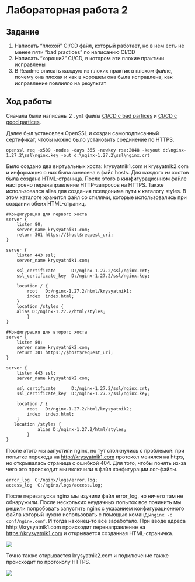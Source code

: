 # Лабораторная работа 2
## Задание

1. Написать “плохой” CI/CD файл, который работает, но в нем есть не менее пяти “bad practices” по написанию CI/CD
2. Написать “хороший” CI/CD, в котором эти плохие практики исправлены
3. В Readme описать каждую из плохих практик в плохом файле, почему она плохая и как в хорошем она была исправлена, как исправление повлияло на результат

## Ход работы

Сначала были написаны 2 ```.yml``` файла [CI/CD с bad partices](https://github.com/dariapankova/clouds/blob/main/.github/workflows/bad_file.yml) и [CI/CD с good partices](https://github.com/dariapankova/clouds/blob/main/.github/workflows/good_file.yml).

Далее был установлен OpenSSL и создан самоподписанный сертификат, чтобы можно было установить соединение по HTTPS.
```
openssl req -x509 -nodes -days 365 -newkey rsa:2048 -keyout d:\nginx-1.27.2\ssl\nginx.key -out d:\nginx-1.27.2\ssl\nginx.crt
```
Было создано два виртуальных хоста: krysyatnik1.com и krysyatnik2.com и информация о них была занесена в файл hosts. Для каждого из хостов была создана HTML-страница. После этого в кинфигурационном файле настроено перенаправление HTTP-запросов на HTTPS. Также использовался alias для создания псевдонима пути к каталогу styles. В этом каталоге хранится файл со стилями, которые использовались при создании обеих HTML-страниц.
```
#Конфигурация для первого хоста
server {
    listen 80;
    server_name krysyatnik1.com;  
    return 301 https://$host$request_uri;
}

server {
    listen 443 ssl;
    server_name krysyatnik1.com;

    ssl_certificate      D:/nginx-1.27.2/ssl/nginx.crt;
    ssl_certificate_key  D:/nginx-1.27.2/ssl/nginx.key;

    location / {
        root   D:/nginx-1.27.2/html/krysyatnik1;
        index  index.html;
    }
    location /styles {
	alias D:/nginx-1.27.2/html/styles; 
        }
}
```
```
#Конфигурация для второго хоста
server {
    listen 80;
    server_name krysyatnik2.com; 
    return 301 https://$host$request_uri; 
}

server {
    listen 443 ssl;
    server_name krysyatnik2.com;

    ssl_certificate      D:/nginx-1.27.2/ssl/nginx.crt;
    ssl_certificate_key  D:/nginx-1.27.2/ssl/nginx.key;

    location / {
        root   D:/nginx-1.27.2/html/krysyatnik2;
        index  index.html;
    }
   location /styles {
            alias D:/nginx-1.27.2/html/styles;  
        }
}
```
После этого мы запустили nginx, но тут столкнулись с проблемой: при попытке перехода на http://krysyatnik1.com протокол менялся на https, но открывалась страница с ошибкой 404. Для того, чтобы понять из-за чего это происходит мы включили в файл конфигурации лог-файлы.
```
error_log  C:/nginx/logs/error.log;
access_log  C:/nginx/logs/access.log;
```
После перезапуска nginx мы изучили файл error_log, но ничего там не обнаружили. После нескольких неудачных попыток все починить мы решили попробовать запустить nginx с указанием конфигурационного файла который нужно использовать с помощью команды```nginx -c conf/nginx.conf```. И тогда наконец-то все заработало. При вводе адреса hhtp://krysyatnik1.com происходит перенаправление на https://krysyatnik1.com и открывается созданная HTML-страничка.

![](images/photo1.jpg)

Точно также открывается krysyatnik2.com и подключение также происходит по протоколу HTTPS.

![](images/photo2.jpg)

